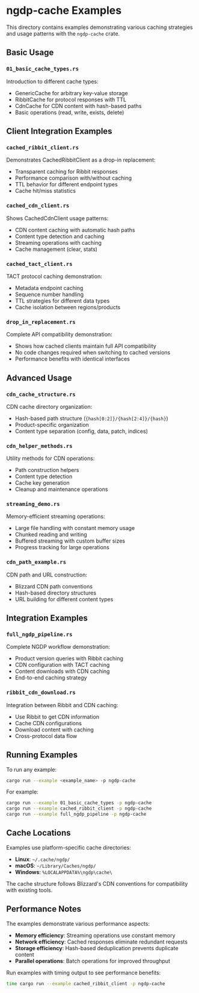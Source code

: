 # ngdp-cache Examples

This directory contains examples demonstrating various caching strategies and usage patterns with the `ngdp-cache` crate.

## Basic Usage

### `01_basic_cache_types.rs`

Introduction to different cache types:

- GenericCache for arbitrary key-value storage
- RibbitCache for protocol responses with TTL
- CdnCache for CDN content with hash-based paths
- Basic operations (read, write, exists, delete)

## Client Integration Examples

### `cached_ribbit_client.rs`

Demonstrates CachedRibbitClient as a drop-in replacement:

- Transparent caching for Ribbit responses
- Performance comparison with/without caching
- TTL behavior for different endpoint types
- Cache hit/miss statistics

### `cached_cdn_client.rs`

Shows CachedCdnClient usage patterns:

- CDN content caching with automatic hash paths
- Content type detection and caching
- Streaming operations with caching
- Cache management (clear, stats)

### `cached_tact_client.rs`

TACT protocol caching demonstration:

- Metadata endpoint caching
- Sequence number handling
- TTL strategies for different data types
- Cache isolation between regions/products

### `drop_in_replacement.rs`

Complete API compatibility demonstration:

- Shows how cached clients maintain full API compatibility
- No code changes required when switching to cached versions
- Performance benefits with identical interfaces

## Advanced Usage

### `cdn_cache_structure.rs`

CDN cache directory organization:

- Hash-based path structure (`{hash[0:2]}/{hash[2:4]}/{hash}`)
- Product-specific organization
- Content type separation (config, data, patch, indices)

### `cdn_helper_methods.rs`

Utility methods for CDN operations:

- Path construction helpers
- Content type detection
- Cache key generation
- Cleanup and maintenance operations

### `streaming_demo.rs`

Memory-efficient streaming operations:

- Large file handling with constant memory usage
- Chunked reading and writing
- Buffered streaming with custom buffer sizes
- Progress tracking for large operations

### `cdn_path_example.rs`

CDN path and URL construction:

- Blizzard CDN path conventions
- Hash-based directory structures
- URL building for different content types

## Integration Examples

### `full_ngdp_pipeline.rs`

Complete NGDP workflow demonstration:

- Product version queries with Ribbit caching
- CDN configuration with TACT caching
- Content downloads with CDN caching
- End-to-end caching strategy

### `ribbit_cdn_download.rs`

Integration between Ribbit and CDN caching:

- Use Ribbit to get CDN information
- Cache CDN configurations
- Download content with caching
- Cross-protocol data flow

## Running Examples

To run any example:

```bash
cargo run --example <example_name> -p ngdp-cache
```

For example:

```bash
cargo run --example 01_basic_cache_types -p ngdp-cache
cargo run --example cached_ribbit_client -p ngdp-cache
cargo run --example full_ngdp_pipeline -p ngdp-cache
```

## Cache Locations

Examples use platform-specific cache directories:

- **Linux**: `~/.cache/ngdp/`
- **macOS**: `~/Library/Caches/ngdp/`
- **Windows**: `%LOCALAPPDATA%\ngdp\cache\`

The cache structure follows Blizzard's CDN conventions for compatibility with existing tools.

## Performance Notes

The examples demonstrate various performance aspects:

- **Memory efficiency**: Streaming operations use constant memory
- **Network efficiency**: Cached responses eliminate redundant requests
- **Storage efficiency**: Hash-based deduplication prevents duplicate content
- **Parallel operations**: Batch operations for improved throughput

Run examples with timing output to see performance benefits:

```bash
time cargo run --example cached_ribbit_client -p ngdp-cache
```
